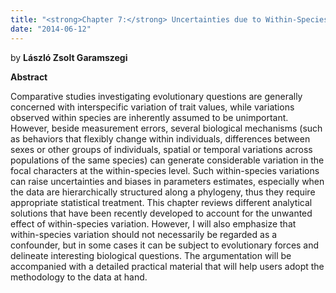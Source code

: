 ```yaml
---
title: "<strong>Chapter 7:</strong> Uncertainties due to Within-Species Variation in Comparative Studies: Measurement Errors and Statistical Weights"
date: "2014-06-12"
---
```


by **László Zsolt Garamszegi**

**Abstract**

Comparative studies investigating evolutionary questions are generally concerned with interspecific variation of trait values, while variations observed within species are inherently assumed to be unimportant. However, beside measurement errors, several biological mechanisms (such as behaviors that flexibly change within individuals, differences between sexes or other groups of individuals, spatial or temporal variations across populations of the same species) can generate considerable variation in the focal characters at the within-species level. Such within-species variations can raise uncertainties and biases in parameters estimates, especially when the data are hierarchically structured along a phylogeny, thus they require appropriate statistical treatment. This chapter reviews different analytical solutions that have been recently developed to account for the unwanted effect of within-species variation. However, I will also emphasize that within-species variation should not necessarily be regarded as a confounder, but in some cases it can be subject to evolutionary forces and delineate interesting biological questions. The argumentation will be accompanied with a detailed practical material that will help users adopt the methodology to the data at hand.
